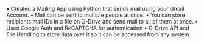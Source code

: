 •	Created a Mailing App using Python that sends mail using your Gmail Account.
•	Mail can be sent to multiple people at once.
•	You can store recipients mail IDs in a file on G-Drive and send mail to all of them at once.
•	Used Google Auth and ReCAPTCHA for authentication 
•	G-Drive API and File Handling to store data over it so it can be accessed from any system 
